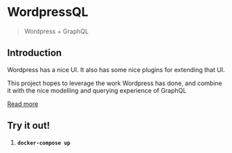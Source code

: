 # WordpressQL
> Wordpress + GraphQL

## Introduction

Wordpress has a nice UI. It also has some nice plugins for extending that UI.

This project hopes to leverage the work Wordpress has done, and combine it with the nice modelling and querying experience of GraphQL

[Read more](/ryannhg/wordpress-ql/tree/master/cms)

## Try it out!

1. __`docker-compose up`__
